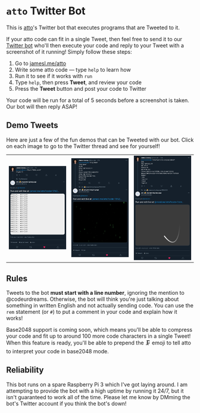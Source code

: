 # `atto` Twitter Bot
This is [atto](https://github.com/James-Livesey/atto)'s Twitter bot that executes programs that are Tweeted to it.

If your atto code can fit in a single Tweet, then feel free to send it to our [Twitter bot](https://twitter.com/codeurdreams) who'll then execute your code and reply to your Tweet with a screenshot of it running! Simply follow these steps:

1. Go to [jamesl.me/atto](https://jamesl.me/atto)
2. Write some atto code — type `help` to learn how
3. Run it to see if it works with `run`
4. Type `help`, then press **Tweet**, and review your code
5. Press the **Tweet** button and post your code to Twitter

Your code will be run for a total of 5 seconds before a screenshot is taken. Our bot will then reply ASAP!

## Demo Tweets
Here are just a few of the fun demos that can be Tweeted with our bot. Click on each image to go to the Twitter thread and see for yourself!

<table>
    <tr>
        <td>
            <a href="https://twitter.com/codeurdreams/status/1411395171338629126" target="_blank"><img src="media/tweet1.png" alt="'Hello, world!' demo"></a>
        </td>
        <td>
            <a href="https://twitter.com/codeurdreams/status/1411404015380877317" target="_blank"><img src="media/tweet2.png" alt="Hollywood hacker-like effects"></a>
        </td>
        <td>
            <a href="https://twitter.com/codeurdreams/status/1411656437659537409" target="_blank"><img src="media/tweet3.png" alt="Drawing a lissajous curve"></a>
        </td>
    </tr>
</table>

## Rules
Tweets to the bot **must start with a line number**, ignoring the mention to @codeurdreams. Otherwise, the bot will think you're just talking about something in written English and not actually sending code. You can use the `rem` statement (or `#`) to put a comment in your code and explain how it works!

Base2048 support is coming soon, which means you'll be able to compress your code and fit up to around 100 more code characters in a single Tweet! When this feature is ready, you'll be able to prepend the 🗜️ emoji to tell atto to interpret your code in base2048 mode.

## Reliability
This bot runs on a spare Raspberry Pi 3 which I've got laying around. I am attempting to provide the bot with a high uptime by running it 24/7, but it isn't guaranteed to work all of the time. Please let me know by DMming the bot's Twitter account if you think the bot's down!